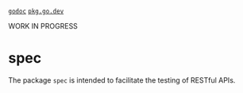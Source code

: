 [`godoc`](http://godoc.org/github.com/frk/spec)
[`pkg.go.dev`](https://pkg.go.dev/github.com/frk/spec)

WORK IN PROGRESS

# spec

The package `spec` is intended to facilitate the testing of RESTful APIs.